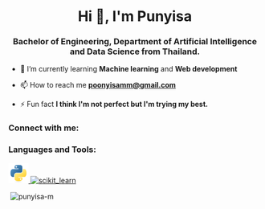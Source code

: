 <h1 align="center">Hi 👋, I'm Punyisa</h1>
<h3 align="center">Bachelor of Engineering, Department of Artificial Intelligence and Data Science from Thailand.</h3>

- 🌱 I’m currently learning **Machine learning** and **Web development**

- 📫 How to reach me **poonyisamm@gmail.com**

- ⚡ Fun fact **I think I'm not perfect but I'm trying my best.**

<h3 align="left">Connect with me:</h3>
<p align="left">
</p>

<h3 align="left">Languages and Tools:</h3>
<p align="left"> <a href="https://www.python.org" target="_blank" rel="noreferrer"> <img src="https://raw.githubusercontent.com/devicons/devicon/master/icons/python/python-original.svg" alt="python" width="40" height="40"/> </a> <a href="https://scikit-learn.org/" target="_blank" rel="noreferrer"> <img src="https://upload.wikimedia.org/wikipedia/commons/0/05/Scikit_learn_logo_small.svg" alt="scikit_learn" width="40" height="40"/> </a> </p>

<p>&nbsp;<img align="center" src="https://github-readme-stats.vercel.app/api?username=punyisa-m&show_icons=true&locale=en" alt="punyisa-m" /></p>
